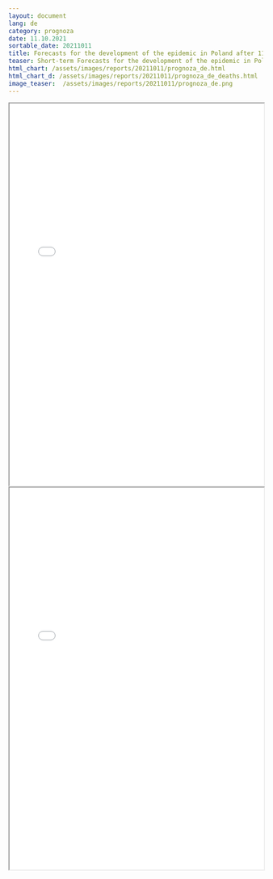 ```yaml
---
layout: document
lang: de
category: prognoza
date: 11.10.2021
sortable_date: 20211011
title: Forecasts for the development of the epidemic in Poland after 11.10.2021
teaser: Short-term Forecasts for the development of the epidemic in Poland.
html_chart: /assets/images/reports/20211011/prognoza_de.html
html_chart_d: /assets/images/reports/20211011/prognoza_de_deaths.html
image_teaser:  /assets/images/reports/20211011/prognoza_de.png
---
```


<div style="text-align: center" class="row 80%">
    <span class="image fit">
        <iframe src="{{ page.html_chart }}" alt="" style="width: 100%; height:54em;"></iframe>
    </span>
</div>


<div style="text-align: center" class="row 80%">
    <span class="image fit">
        <iframe src="{{ page.html_chart_d }}" alt="" style="width: 100%; height:54em;"></iframe>
    </span>
</div>
